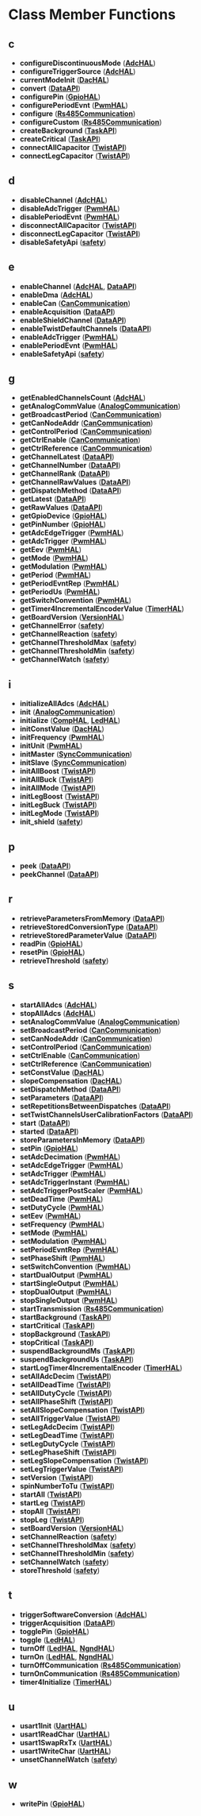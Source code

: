 
# Class Member Functions



## c

* **configureDiscontinuousMode** ([**AdcHAL**](classAdcHAL.md))
* **configureTriggerSource** ([**AdcHAL**](classAdcHAL.md))
* **currentModeInit** ([**DacHAL**](classDacHAL.md))
* **convert** ([**DataAPI**](classDataAPI.md))
* **configurePin** ([**GpioHAL**](classGpioHAL.md))
* **configurePeriodEvnt** ([**PwmHAL**](classPwmHAL.md))
* **configure** ([**Rs485Communication**](classRs485Communication.md))
* **configureCustom** ([**Rs485Communication**](classRs485Communication.md))
* **createBackground** ([**TaskAPI**](classTaskAPI.md))
* **createCritical** ([**TaskAPI**](classTaskAPI.md))
* **connectAllCapacitor** ([**TwistAPI**](classTwistAPI.md))
* **connectLegCapacitor** ([**TwistAPI**](classTwistAPI.md))


## d

* **disableChannel** ([**AdcHAL**](classAdcHAL.md))
* **disableAdcTrigger** ([**PwmHAL**](classPwmHAL.md))
* **disablePeriodEvnt** ([**PwmHAL**](classPwmHAL.md))
* **disconnectAllCapacitor** ([**TwistAPI**](classTwistAPI.md))
* **disconnectLegCapacitor** ([**TwistAPI**](classTwistAPI.md))
* **disableSafetyApi** ([**safety**](classsafety.md))


## e

* **enableChannel** ([**AdcHAL**](classAdcHAL.md), [**DataAPI**](classDataAPI.md))
* **enableDma** ([**AdcHAL**](classAdcHAL.md))
* **enableCan** ([**CanCommunication**](classCanCommunication.md))
* **enableAcquisition** ([**DataAPI**](classDataAPI.md))
* **enableShieldChannel** ([**DataAPI**](classDataAPI.md))
* **enableTwistDefaultChannels** ([**DataAPI**](classDataAPI.md))
* **enableAdcTrigger** ([**PwmHAL**](classPwmHAL.md))
* **enablePeriodEvnt** ([**PwmHAL**](classPwmHAL.md))
* **enableSafetyApi** ([**safety**](classsafety.md))


## g

* **getEnabledChannelsCount** ([**AdcHAL**](classAdcHAL.md))
* **getAnalogCommValue** ([**AnalogCommunication**](classAnalogCommunication.md))
* **getBroadcastPeriod** ([**CanCommunication**](classCanCommunication.md))
* **getCanNodeAddr** ([**CanCommunication**](classCanCommunication.md))
* **getControlPeriod** ([**CanCommunication**](classCanCommunication.md))
* **getCtrlEnable** ([**CanCommunication**](classCanCommunication.md))
* **getCtrlReference** ([**CanCommunication**](classCanCommunication.md))
* **getChannelLatest** ([**DataAPI**](classDataAPI.md))
* **getChannelNumber** ([**DataAPI**](classDataAPI.md))
* **getChannelRank** ([**DataAPI**](classDataAPI.md))
* **getChannelRawValues** ([**DataAPI**](classDataAPI.md))
* **getDispatchMethod** ([**DataAPI**](classDataAPI.md))
* **getLatest** ([**DataAPI**](classDataAPI.md))
* **getRawValues** ([**DataAPI**](classDataAPI.md))
* **getGpioDevice** ([**GpioHAL**](classGpioHAL.md))
* **getPinNumber** ([**GpioHAL**](classGpioHAL.md))
* **getAdcEdgeTrigger** ([**PwmHAL**](classPwmHAL.md))
* **getAdcTrigger** ([**PwmHAL**](classPwmHAL.md))
* **getEev** ([**PwmHAL**](classPwmHAL.md))
* **getMode** ([**PwmHAL**](classPwmHAL.md))
* **getModulation** ([**PwmHAL**](classPwmHAL.md))
* **getPeriod** ([**PwmHAL**](classPwmHAL.md))
* **getPeriodEvntRep** ([**PwmHAL**](classPwmHAL.md))
* **getPeriodUs** ([**PwmHAL**](classPwmHAL.md))
* **getSwitchConvention** ([**PwmHAL**](classPwmHAL.md))
* **getTimer4IncrementalEncoderValue** ([**TimerHAL**](classTimerHAL.md))
* **getBoardVersion** ([**VersionHAL**](classVersionHAL.md))
* **getChannelError** ([**safety**](classsafety.md))
* **getChannelReaction** ([**safety**](classsafety.md))
* **getChannelThresholdMax** ([**safety**](classsafety.md))
* **getChannelThresholdMin** ([**safety**](classsafety.md))
* **getChannelWatch** ([**safety**](classsafety.md))


## i

* **initializeAllAdcs** ([**AdcHAL**](classAdcHAL.md))
* **init** ([**AnalogCommunication**](classAnalogCommunication.md))
* **initialize** ([**CompHAL**](classCompHAL.md), [**LedHAL**](classLedHAL.md))
* **initConstValue** ([**DacHAL**](classDacHAL.md))
* **initFrequency** ([**PwmHAL**](classPwmHAL.md))
* **initUnit** ([**PwmHAL**](classPwmHAL.md))
* **initMaster** ([**SyncCommunication**](classSyncCommunication.md))
* **initSlave** ([**SyncCommunication**](classSyncCommunication.md))
* **initAllBoost** ([**TwistAPI**](classTwistAPI.md))
* **initAllBuck** ([**TwistAPI**](classTwistAPI.md))
* **initAllMode** ([**TwistAPI**](classTwistAPI.md))
* **initLegBoost** ([**TwistAPI**](classTwistAPI.md))
* **initLegBuck** ([**TwistAPI**](classTwistAPI.md))
* **initLegMode** ([**TwistAPI**](classTwistAPI.md))
* **init\_shield** ([**safety**](classsafety.md))


## p

* **peek** ([**DataAPI**](classDataAPI.md))
* **peekChannel** ([**DataAPI**](classDataAPI.md))


## r

* **retrieveParametersFromMemory** ([**DataAPI**](classDataAPI.md))
* **retrieveStoredConversionType** ([**DataAPI**](classDataAPI.md))
* **retrieveStoredParameterValue** ([**DataAPI**](classDataAPI.md))
* **readPin** ([**GpioHAL**](classGpioHAL.md))
* **resetPin** ([**GpioHAL**](classGpioHAL.md))
* **retrieveThreshold** ([**safety**](classsafety.md))


## s

* **startAllAdcs** ([**AdcHAL**](classAdcHAL.md))
* **stopAllAdcs** ([**AdcHAL**](classAdcHAL.md))
* **setAnalogCommValue** ([**AnalogCommunication**](classAnalogCommunication.md))
* **setBroadcastPeriod** ([**CanCommunication**](classCanCommunication.md))
* **setCanNodeAddr** ([**CanCommunication**](classCanCommunication.md))
* **setControlPeriod** ([**CanCommunication**](classCanCommunication.md))
* **setCtrlEnable** ([**CanCommunication**](classCanCommunication.md))
* **setCtrlReference** ([**CanCommunication**](classCanCommunication.md))
* **setConstValue** ([**DacHAL**](classDacHAL.md))
* **slopeCompensation** ([**DacHAL**](classDacHAL.md))
* **setDispatchMethod** ([**DataAPI**](classDataAPI.md))
* **setParameters** ([**DataAPI**](classDataAPI.md))
* **setRepetitionsBetweenDispatches** ([**DataAPI**](classDataAPI.md))
* **setTwistChannelsUserCalibrationFactors** ([**DataAPI**](classDataAPI.md))
* **start** ([**DataAPI**](classDataAPI.md))
* **started** ([**DataAPI**](classDataAPI.md))
* **storeParametersInMemory** ([**DataAPI**](classDataAPI.md))
* **setPin** ([**GpioHAL**](classGpioHAL.md))
* **setAdcDecimation** ([**PwmHAL**](classPwmHAL.md))
* **setAdcEdgeTrigger** ([**PwmHAL**](classPwmHAL.md))
* **setAdcTrigger** ([**PwmHAL**](classPwmHAL.md))
* **setAdcTriggerInstant** ([**PwmHAL**](classPwmHAL.md))
* **setAdcTriggerPostScaler** ([**PwmHAL**](classPwmHAL.md))
* **setDeadTime** ([**PwmHAL**](classPwmHAL.md))
* **setDutyCycle** ([**PwmHAL**](classPwmHAL.md))
* **setEev** ([**PwmHAL**](classPwmHAL.md))
* **setFrequency** ([**PwmHAL**](classPwmHAL.md))
* **setMode** ([**PwmHAL**](classPwmHAL.md))
* **setModulation** ([**PwmHAL**](classPwmHAL.md))
* **setPeriodEvntRep** ([**PwmHAL**](classPwmHAL.md))
* **setPhaseShift** ([**PwmHAL**](classPwmHAL.md))
* **setSwitchConvention** ([**PwmHAL**](classPwmHAL.md))
* **startDualOutput** ([**PwmHAL**](classPwmHAL.md))
* **startSingleOutput** ([**PwmHAL**](classPwmHAL.md))
* **stopDualOutput** ([**PwmHAL**](classPwmHAL.md))
* **stopSingleOutput** ([**PwmHAL**](classPwmHAL.md))
* **startTransmission** ([**Rs485Communication**](classRs485Communication.md))
* **startBackground** ([**TaskAPI**](classTaskAPI.md))
* **startCritical** ([**TaskAPI**](classTaskAPI.md))
* **stopBackground** ([**TaskAPI**](classTaskAPI.md))
* **stopCritical** ([**TaskAPI**](classTaskAPI.md))
* **suspendBackgroundMs** ([**TaskAPI**](classTaskAPI.md))
* **suspendBackgroundUs** ([**TaskAPI**](classTaskAPI.md))
* **startLogTimer4IncrementalEncoder** ([**TimerHAL**](classTimerHAL.md))
* **setAllAdcDecim** ([**TwistAPI**](classTwistAPI.md))
* **setAllDeadTime** ([**TwistAPI**](classTwistAPI.md))
* **setAllDutyCycle** ([**TwistAPI**](classTwistAPI.md))
* **setAllPhaseShift** ([**TwistAPI**](classTwistAPI.md))
* **setAllSlopeCompensation** ([**TwistAPI**](classTwistAPI.md))
* **setAllTriggerValue** ([**TwistAPI**](classTwistAPI.md))
* **setLegAdcDecim** ([**TwistAPI**](classTwistAPI.md))
* **setLegDeadTime** ([**TwistAPI**](classTwistAPI.md))
* **setLegDutyCycle** ([**TwistAPI**](classTwistAPI.md))
* **setLegPhaseShift** ([**TwistAPI**](classTwistAPI.md))
* **setLegSlopeCompensation** ([**TwistAPI**](classTwistAPI.md))
* **setLegTriggerValue** ([**TwistAPI**](classTwistAPI.md))
* **setVersion** ([**TwistAPI**](classTwistAPI.md))
* **spinNumberToTu** ([**TwistAPI**](classTwistAPI.md))
* **startAll** ([**TwistAPI**](classTwistAPI.md))
* **startLeg** ([**TwistAPI**](classTwistAPI.md))
* **stopAll** ([**TwistAPI**](classTwistAPI.md))
* **stopLeg** ([**TwistAPI**](classTwistAPI.md))
* **setBoardVersion** ([**VersionHAL**](classVersionHAL.md))
* **setChannelReaction** ([**safety**](classsafety.md))
* **setChannelThresholdMax** ([**safety**](classsafety.md))
* **setChannelThresholdMin** ([**safety**](classsafety.md))
* **setChannelWatch** ([**safety**](classsafety.md))
* **storeThreshold** ([**safety**](classsafety.md))


## t

* **triggerSoftwareConversion** ([**AdcHAL**](classAdcHAL.md))
* **triggerAcquisition** ([**DataAPI**](classDataAPI.md))
* **togglePin** ([**GpioHAL**](classGpioHAL.md))
* **toggle** ([**LedHAL**](classLedHAL.md))
* **turnOff** ([**LedHAL**](classLedHAL.md), [**NgndHAL**](classNgndHAL.md))
* **turnOn** ([**LedHAL**](classLedHAL.md), [**NgndHAL**](classNgndHAL.md))
* **turnOffCommunication** ([**Rs485Communication**](classRs485Communication.md))
* **turnOnCommunication** ([**Rs485Communication**](classRs485Communication.md))
* **timer4Initialize** ([**TimerHAL**](classTimerHAL.md))


## u

* **usart1Init** ([**UartHAL**](classUartHAL.md))
* **usart1ReadChar** ([**UartHAL**](classUartHAL.md))
* **usart1SwapRxTx** ([**UartHAL**](classUartHAL.md))
* **usart1WriteChar** ([**UartHAL**](classUartHAL.md))
* **unsetChannelWatch** ([**safety**](classsafety.md))


## w

* **writePin** ([**GpioHAL**](classGpioHAL.md))




